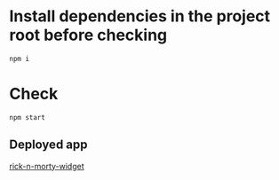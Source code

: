 # Install dependencies in the project root before checking 
```
npm i
```

# Check
```
npm start
```

## Deployed app
[rick-n-morty-widget](https://rick-n-morty-widget.vercel.app/)
